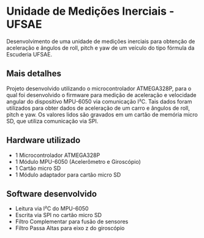 # Unidade de Medições Inerciais - UFSAE
Desenvolvimento de uma unidade de medições inerciais para obtenção de aceleração e ângulos de roll, pitch e yaw de um veículo do tipo fórmula da Escuderia UFSAE.

## Mais detalhes
Projeto desenvolvido utilizando o microcontrolador ATMEGA328P, para o qual foi desenvolvido o firmware para medição de aceleração e velocidade angular do dispositivo MPU-6050 via comunicação I²C. Tais dados foram utilizados para obter dados de aceleração de um carro e ângulos de roll, pitch e yaw. Os valores lidos são gravados em um cartão de memória micro SD, que utiliza comunicação via SPI. 

## Hardware utilizado
- 1 Microcontrolador ATMEGA328P
- 1 Módulo MPU-6050 (Acelerômetro e Giroscópio)
- 1 Cartão micro SD
- 1 Módulo adaptador para cartão micro SD

## Software desenvolvido
- Leitura via I²C do MPU-6050
- Escrita via SPI no cartão micro SD
- Filtro Complementar para fusão de sensores
- Filtro Passa Altas para eixo z do giroscópio
